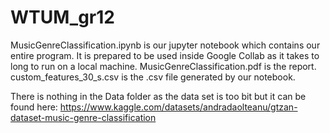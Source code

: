 # WTUM_gr12

MusicGenreClassification.ipynb is our jupyter notebook which contains our entire program. It is prepared to be used inside Google Collab as it takes to long to run on a local machine.
MusicGenreClassification.pdf is the report.
custom_features_30_s.csv is the .csv file generated by our notebook.

There is nothing in the Data folder as the data set is too bit but it can be found here: https://www.kaggle.com/datasets/andradaolteanu/gtzan-dataset-music-genre-classification
